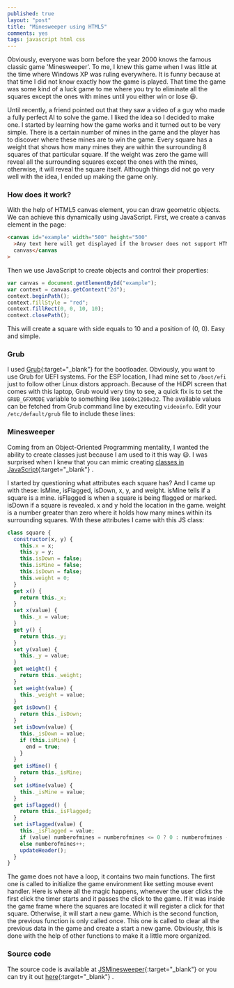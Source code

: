 ```yaml
---
published: true
layout: "post"
title: "Minesweeper using HTML5"
comments: yes
tags: javascript html css
---
```


Obviously, everyone was born before the year 2000 knows the famous classic game 'Minesweeper'. To me, I knew this game when I was little at the time where Windows XP was ruling everywhere. It is funny because at that time I did not know exactly how the game is played. That time the game was some kind of a luck game to me where you try to eliminate all the squares except the ones with mines until you either win or lose :laughing:.

Until recently, a friend pointed out that they saw a video of a guy who made a fully perfect AI to solve the game. I liked the idea so I decided to make one. I started by learning how the game works and it turned out to be very simple. There is a certain number of mines in the game and the player has to discover where these mines are to win the game. Every square has a weight that shows how many mines they are within the surrounding 8 squares of that particular square. If the weight was zero the game will reveal all the surrounding squares except the ones with the mines, otherwise, it will reveal the square itself. Although things did not go very well with the idea, I ended up making the game only.

### How does it work?

With the help of HTML5 canvas element, you can draw geometric objects. We can achieve this dynamically using JavaScript. First, we create a canvas element in the page:

```html
<canvas id="example" width="500" height="500"
  >Any text here will get displayed if the browser does not support HTML5
  canvas</canvas
>
```

Then we use JavaScript to create objects and control their properties:

```js
var canvas = document.getElementById("example");
var context = canvas.getContext("2d");
context.beginPath();
context.fillStyle = "red";
context.fillRect(0, 0, 10, 10);
context.closePath();
```

This will create a square with side equals to 10 and a position of (0, 0). Easy and simple.

### Grub

I used [Grub](https://wiki.archlinux.org/index.php/GRUB "GRUB"){:target="\_blank"} for the bootloader. Obviously, you want to use Grub for UEFI systems. For the ESP location, I had mine set to `/boot/efi` just to follow other Linux distors approach. Because of the HiDPI screen that comes with this laptop, Grub would very tiny to see, a quick fix is to set the `GRUB_GFXMODE` variable to something like `1600x1200x32`. The available values can be fetched from Grub command line by executing `videoinfo`. Edit your `/etc/default/grub` file to include these lines:

### Minesweeper

Coming from an Object-Oriented Programming mentality, I wanted the ability to create classes just because I am used to it this way :smiley:. I was surprised when I knew that you can mimic creating [classes in JavaScript](https://developer.mozilla.org/en-US/docs/Web/JavaScript/Reference/Classes "Classes - JavaScript"){:target="\_blank"} .

I started by questioning what attributes each square has? And I came up with these: isMine, isFlagged, isDown, x, y, and weight. isMine tells if a square is a mine. isFlagged is when a square is being flagged or marked. isDown if a square is revealed. x and y hold the location in the game. weight is a number greater than zero where it holds how many mines within its surrounding squares. With these attributes I came with this JS class:

```js
class square {
  constructor(x, y) {
    this.x = x;
    this.y = y;
    this.isDown = false;
    this.isMine = false;
    this.isDown = false;
    this.weight = 0;
  }
  get x() {
    return this._x;
  }
  set x(value) {
    this._x = value;
  }
  get y() {
    return this._y;
  }
  set y(value) {
    this._y = value;
  }
  get weight() {
    return this._weight;
  }
  set weight(value) {
    this._weight = value;
  }
  get isDown() {
    return this._isDown;
  }
  set isDown(value) {
    this._isDown = value;
    if (this.isMine) {
      end = true;
    }
  }
  get isMine() {
    return this._isMine;
  }
  set isMine(value) {
    this._isMine = value;
  }
  get isFlagged() {
    return this._isFlagged;
  }
  set isFlagged(value) {
    this._isFlagged = value;
    if (value) numberofmines = numberofmines <= 0 ? 0 : numberofmines - 1;
    else numberofmines++;
    updateHeader();
  }
}
```

The game does not have a loop, it contains two main functions. The first one is called to initialize the game environment like setting mouse event handler. Here is where all the magic happens, whenever the user clicks the first click the timer starts and it passes the click to the game. If it was inside the game frame where the squares are located it will register a click for that square. Otherwise, it will start a new game. Which is the second function, the previous function is only called once. This one is called to clear all the previous data in the game and create a start a new game. Obviously, this is done with the help of other functions to make it a little more organized.

### Source code

The source code is available at [JSMinesweeper](https://github.com/aymanbagabas/jsminesweeper "JSMinesweeper - AymanBagabas"){:target="\_blank"} or you can try it out [here](https://aymanbagabas.com/jsminesweeper "JSMinesweeper"){:target="\_blank"} .
